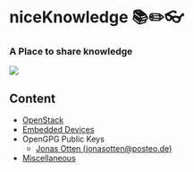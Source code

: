 # niceKnowledge  :books::pencil2::eyeglasses:
### A Place to share knowledge

![](http://i.imgur.com/SWoGYMR.gif)

## Content
- [OpenStack](openstack)
- [Embedded Devices](embedded_devices)
- OpenGPG Public Keys
  - [Jonas Otten (jonasotten@posteo.de)](keys/jonasotten_posteo-de.asc)
- [Miscellaneous](miscellaneous)
